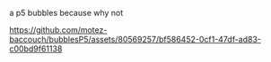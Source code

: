 a p5 bubbles because why not 


https://github.com/motez-baccouch/bubblesP5/assets/80569257/bf586452-0cf1-47df-ad83-c00bd9f61138

